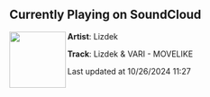 ## Currently Playing on SoundCloud

[<img align="left" width="100" src="https://i1.sndcdn.com/artworks-AmeovyjHCGtVzEYR-XLRWIA-t500x500.png">](https://soundcloud.com/lizdek/movelike?in=saxurn/sets/blessed)

**Artist**: Lizdek 

**Track**: Lizdek & VARI - MOVELIKE

Last updated at 10/26/2024 11:27
